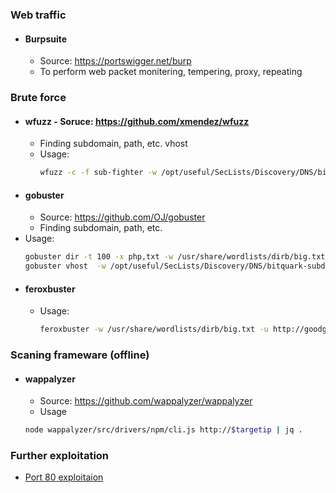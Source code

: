 ### Web traffic
- #### Burpsuite
  - Source: https://portswigger.net/burp
  - To perform web packet monitering, tempering, proxy, repeating

### Brute force
- #### wfuzz  - Soruce: https://github.com/xmendez/wfuzz
  - Finding subdomain, path, etc. vhost
  - Usage:
    ```bash    
    wfuzz -c -f sub-fighter -w /opt/useful/SecLists/Discovery/DNS/bitquark-subdomains-top100000.txt -u 'http://thetoppers.htb' -H "Host: FUZZ.thetoppers.htb" --hw 1036 # hw for negative for payload in size
    ```
 - #### gobuster
   - Source: https://github.com/OJ/gobuster
   - Finding subdomain, path, etc.
  - Usage:
    ```bash
    gobuster dir -t 100 -x php,txt -w /usr/share/wordlists/dirb/big.txt -u http://10.10.10.10:8080/
    gobuster vhost  -w /opt/useful/SecLists/Discovery/DNS/bitquark-subdomains-top100000.txt -u carpediem.htb
    ```
  - #### feroxbuster
    - Usage:
      ```bash
      feroxbuster -w /usr/share/wordlists/dirb/big.txt -u http://goodgames.htb
      ```
### Scaning frameware (offline)
 - #### wappalyzer
   - Source: https://github.com/wappalyzer/wappalyzer
   - Usage
    ```bash
    node wappalyzer/src/drivers/npm/cli.js http://$targetip | jq .
    ```

### Further exploitation
  - [Port 80 exploitaion](../port/80-tcp-http.md)